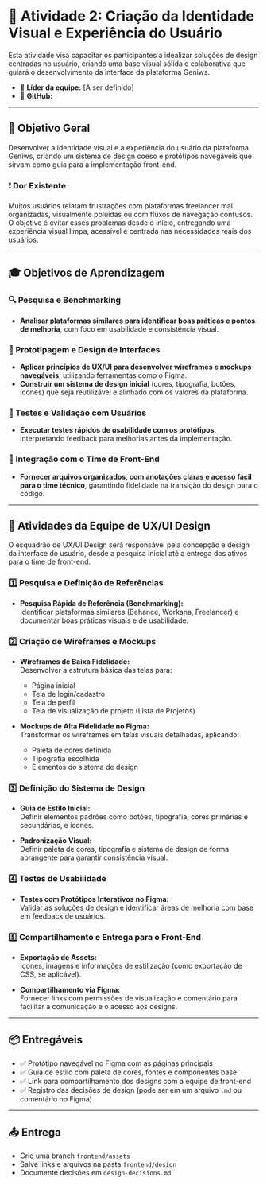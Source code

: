 # 🧩 Atividade 2: Criação da Identidade Visual e Experiência do Usuário

Esta atividade visa capacitar os participantes a idealizar soluções de design centradas no usuário, criando uma base visual sólida e colaborativa que guiará o desenvolvimento da interface da plataforma Geniws.

- 🔰 **Líder da equipe:** [A ser definido]
- 🔗 **GitHub:**

---

## 🎯 Objetivo Geral

Desenvolver a identidade visual e a experiência do usuário da plataforma Geniws, criando um sistema de design coeso e protótipos navegáveis que sirvam como guia para a implementação front-end.

### ❗ Dor Existente

Muitos usuários relatam frustrações com plataformas freelancer mal organizadas, visualmente poluídas ou com fluxos de navegação confusos. O objetivo é evitar esses problemas desde o início, entregando uma experiência visual limpa, acessível e centrada nas necessidades reais dos usuários.

---

## 🎓 Objetivos de Aprendizagem

### 🔍 Pesquisa e Benchmarking

- **Analisar plataformas similares para identificar boas práticas e pontos de melhoria**, com foco em usabilidade e consistência visual.

### 🎨 Prototipagem e Design de Interfaces

- **Aplicar princípios de UX/UI para desenvolver wireframes e mockups navegáveis**, utilizando ferramentas como o Figma.
- **Construir um sistema de design inicial** (cores, tipografia, botões, ícones) que seja reutilizável e alinhado com os valores da plataforma.

### 🧪 Testes e Validação com Usuários

- **Executar testes rápidos de usabilidade com os protótipos**, interpretando feedback para melhorias antes da implementação.

### 🤝 Integração com o Time de Front-End

- **Fornecer arquivos organizados, com anotações claras e acesso fácil para o time técnico**, garantindo fidelidade na transição do design para o código.

---

## 👥 Atividades da Equipe de UX/UI Design

O esquadrão de UX/UI Design será responsável pela concepção e design da interface do usuário, desde a pesquisa inicial até a entrega dos ativos para o time de front-end.

### 1️⃣ Pesquisa e Definição de Referências

- **Pesquisa Rápida de Referência (Benchmarking):**  
  Identificar plataformas similares (Behance, Workana, Freelancer) e documentar boas práticas visuais e de usabilidade.

### 2️⃣ Criação de Wireframes e Mockups

- **Wireframes de Baixa Fidelidade:**  
  Desenvolver a estrutura básica das telas para:

  - Página inicial
  - Tela de login/cadastro
  - Tela de perfil
  - Tela de visualização de projeto (Lista de Projetos)

- **Mockups de Alta Fidelidade no Figma:**  
  Transformar os wireframes em telas visuais detalhadas, aplicando:
  - Paleta de cores definida
  - Tipografia escolhida
  - Elementos do sistema de design

### 3️⃣ Definição do Sistema de Design

- **Guia de Estilo Inicial:**  
  Definir elementos padrões como botões, tipografia, cores primárias e secundárias, e ícones.

- **Padronização Visual:**  
  Definir paleta de cores, tipografia e sistema de design de forma abrangente para garantir consistência visual.

### 4️⃣ Testes de Usabilidade

- **Testes com Protótipos Interativos no Figma:**  
  Validar as soluções de design e identificar áreas de melhoria com base em feedback de usuários.

### 5️⃣ Compartilhamento e Entrega para o Front-End

- **Exportação de Assets:**  
  Ícones, imagens e informações de estilização (como exportação de CSS, se aplicável).

- **Compartilhamento via Figma:**  
  Fornecer links com permissões de visualização e comentário para facilitar a comunicação e o acesso aos designs.

---

## 📦 Entregáveis

- ✅ Protótipo navegável no Figma com as páginas principais
- ✅ Guia de estilo com paleta de cores, fontes e componentes base
- ✅ Link para compartilhamento dos designs com a equipe de front-end
- ✅ Registro das decisões de design (pode ser em um arquivo `.md` ou comentário no Figma)

---

## 📤 Entrega

- Crie uma branch `frontend/assets`
- Salve links e arquivos na pasta `frontend/design`
- Documente decisões em `design-decisions.md`

